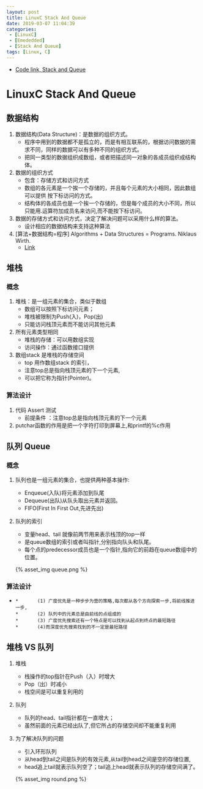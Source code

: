 ```yaml
---
layout: post
title: LinuxC Stack And Queue
date: 2019-03-07 11:04:39
categories: 
 - [LinuxC] 
 - [Emededded]
 - [Stack And Queue]
tags: [Linux, C]
---
```


+ [Code link, Stack and Queue](https://github.com/quronghui/LinuxC.git) 

# LinuxC Stack And Queue

## 数据结构

1. 数据结构(Data Structure)：是数据的组织方式。
   + 程序中用到的数据都不是孤立的，而是有相互联系的，根据访问数据的需求不同，同样的数据可以有多种不同的组织方式。
   + 把同一类型的数据组织成数组，或者把描述同一对象的各成员组织成结构体。
2. 数据的组织方式
   + 包含：存储方式和访问方式
   + 数组的各元素是一个挨一个存储的，并且每个元素的大小相同，因此数组可以提供
     按下标访问的方式。
   + 结构体的各成员也是一个挨一个存储的，但是每个成员的大小不同，所以只能用.运算符加成员名来访问,而不能按下标访问。
3. 数据的存储方式和访问方式，决定了解决问题可以采用什么样的算法。
   + 设计相应的数据结构来支持这种算法
4. [算法+数据结构=程序] Algorithms + Data Structures = Programs. Niklaus Wirth.
   + [Link](https://download.csdn.net/download/mostovoi123/2991516)

## 堆栈

### 概念

1. 堆栈：是一组元素的集合，类似于数组
   + 数组可以按照下标访问元素；
   + 堆栈被限制为Push(入)，Pop(出)
   + 只能访问栈顶元素而不能访问其他元素
2. 所有元素类型相同
   + 堆栈的存储：可以用数组实现
   + 访问操作：通过函数接口提供
3. 数组stack 是堆栈的存储空间
   + top 用作数组stack 的索引，
   + 注意top总是指向栈顶元素的下一个元素,
   + 可以把它称为指针(Pointer)。

### 算法设计

1. 代码 Assert 测试
   + 前提条件 ：注意top总是指向栈顶元素的下一个元素
2. putchar函数的作用是把一个字符打印到屏幕上,和printf的%c作用

## 队列 Queue

### 概念

1. 队列也是一组元素的集合，也提供两种基本操作:
   + Enqueue(入队)将元素添加到队尾
   + Dequeue(出队)从队头取出元素并返回。
   + FIFO(First In First Out,先进先出)

2. 队列的索引
   + 变量head、tail 就像前两节用来表示栈顶的top一样
   + 是queue数组的索引或者叫指针,分别指向队头和队尾。
   + 每个点的predecessor成员也是一个指针,指向它的前趋在queue数组中的位置。

   {% asset_img  queue.png %}

### 算法设计

+ ```
  *       (1) 广度优先是一种步步为营的策略,每次都从各个方向探索一步,将前线推进一步,
  *       (2) 队列中的元素总是由前线的点组成的
  *       (3) 广度优先搜索还有一个特点是可以找到从起点到终点的最短路径
  *       (4)而深度优先搜索找到的不一定是最短路径
  ```

##  堆栈 VS 队列

1. 堆栈

   + 栈操作的top指针在Push（入）时增大
   + Pop（出）时减小
   + 栈空间是可以重复利用的

2. 队列

   + 队列的head、tail指针都在一直增大；
   + 虽然前面的元素已经出队了,但它所占的存储空间却不能重复利用

3. 为了解决队列的问题

   + 引入环形队列
   + 从head到tail之间是队列的有效元素,从tail到head之间是空的存储位置,
   + head追上tail就表示队列空了；tail追上head就表示队列的存储空间满了。

   {%  asset_img round.png  %}